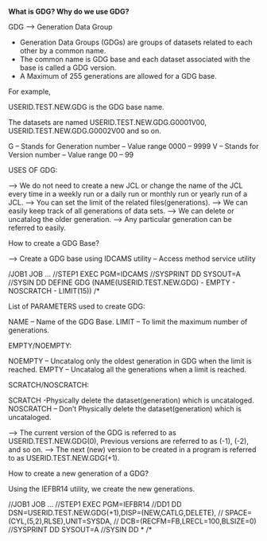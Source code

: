 **What is GDG? Why do we use GDG?**

GDG --> Generation Data Group

* Generation Data Groups (GDGs) are groups of datasets related to each other by a common name.
* The common name is GDG base and each dataset associated with the base is called a GDG version.
* A Maximum of 255 generations are allowed for a GDG base.

For example,

USERID.TEST.NEW.GDG is the GDG base name.

The datasets are named USERID.TEST.NEW.GDG.G0001V00, USERID.TEST.NEW.GDG.G0002V00 and so on.

G – Stands for Generation number – Value range 0000 – 9999
V – Stands for Version number – Value range 00 – 99

USES OF GDG:

--> We do not need to create a new JCL or change the name of the JCL every time in a weekly run or a daily run or monthly run or yearly run of a JCL.
--> You can set the limit of the related files(generations).
--> We can easily keep track of all generations of data sets.
--> We can delete or uncatalog the older generation.
--> Any particular generation can be referred to easily.

How to create a GDG Base?

--> Create a GDG base using IDCAMS utility – Access method service utility

/JOB1 JOB ...
//STEP1 EXEC PGM=IDCAMS
//SYSPRINT DD SYSOUT=A
//SYSIN DD
DEFINE GDG (NAME(USERID.TEST.NEW.GDG) -
EMPTY -
NOSCRATCH -
LIMIT(15))
/*

List of PARAMETERS used to create GDG:

NAME – Name of the GDG Base.
LIMIT – To limit the maximum number of generations.

EMPTY/NOEMPTY:

NOEMPTY – Uncatalog only the oldest generation in GDG when the limit is reached.
EMPTY – Uncatalog all the generations when a limit is reached.

SCRATCH/NOSCRATCH:

SCRATCH -Physically delete the dataset(generation) which is uncataloged.
NOSCRATCH – Don’t Physically delete the dataset(generation) which is uncataloged.

--> The current version of the GDG is referred to as USERID.TEST.NEW.GDG(0), Previous versions are referred to as (-1), (-2), and so on.
--> The next (new) version to be created in a program is referred to as USERID.TEST.NEW.GDG(+1).

How to create a new generation of a GDG?

Using the IEFBR14 utility, we create the new generations.

//JOB1 JOB ...
//STEP1 EXEC PGM=IEFBR14
//DD1 DD DSN=USERID.TEST.NEW.GDG(+1),DISP=(NEW,CATLG,DELETE),
// SPACE=(CYL,(5,2),RLSE),UNIT=SYSDA,
// DCB=(RECFM=FB,LRECL=100,BLSIZE=0)
//SYSPRINT DD SYSOUT=A
//SYSIN DD *
/*
